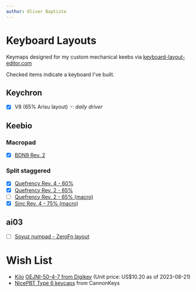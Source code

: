 ```yaml
---
author: Oliver Baptiste
---
```


# Keyboard Layouts

Keymaps designed for my custom mechanical keebs via [keyboard-layout-editor.com](http://www.keyboard-layout-editor.com/)

Checked items indicate a keyboard I've built.

## Keychron 

* [x] V8 (65% Arisu layout) ☜ _daily driver_

## Keebio

### Macropad

* [x] [BDN9 Rev. 2](keebio-bdn9-rev2.md)

### Split staggered

* [x] [Quefrency Rev. 4 - 60%](keebio-quefrency-rev4-60.md)
* [x] [Quefrency Rev. 2 - 65%](keebio-quefrency-rev2-65.md)
* [ ] [Quefrency Rev. 2 - 65% (macro)](keebio-quefrency-rev2-65-macro.md)
* [x] [Sinc Rev. 4 - 75% (macro)](keebio-sinc-rev4-75-macro.md)

## ai03

* [ ] [Soyuz numpad - ZeroFn layout](ai03-soyuz-numpad-zerofn.md)

# Wish List

- [Kilo](http://www.kilointernational.com/knobs/oej-series) [OEJNI-50-4-7 from Digikey](https://www.digikey.com/en/products/detail/kilo-international/oejni-50-4-7/5970371) (Unit price: US$10.20 as of 2023-08-21)
- [NicePBT Type 6 keycaps](https://cannonkeys.com/products/nicepbt-type-6) from CannonKeys
